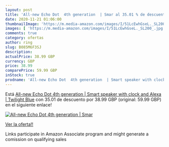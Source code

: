 ```yaml
---
layout: post
title: 'All-new Echo Dot  4th generation  | Smar al 35.01 % de descuento'
date: 2020-11-21 01:06:00
thumbnailImage: 'https://m.media-amazon.com/images/I/51LcEwhGseL._SL200_.jpg'
images: [ 'https://m.media-amazon.com/images/I/51LcEwhGseL._SL200_.jpg' ]
comments: true
category: ofertas
author: ring
slug: B085M6F3SJ
description:
actualPrice: 38.99 GBP
currency: GBP
price: 38.99
comparePrice: 59.99 GBP
inStock: true
prodname: 'All-new Echo Dot  4th generation  | Smart speaker with clock and Alexa | Twilight Blue'
---
```


Está [All-new Echo Dot  4th generation  | Smart speaker with clock and Alexa | Twilight Blue](https://www.amazon.co.uk/dp/B085M6F3SJ/?tag=tolees0a-21) con 35.01 de descuento por 38.99 GBP (original: 59.99 GBP) en el siguiente enlace!

[![All-new Echo Dot  4th generation  | Smar](https://m.media-amazon.com/images/I/51LcEwhGseL._SL200_.jpg)](https://www.amazon.co.uk/dp/B085M6F3SJ/?tag=tolees0a-21)

[Ver la oferta!!](https://www.amazon.co.uk/dp/B085M6F3SJ/?tag=tolees0a-21)

Links participate in Amazon Associate program and might generate a comission on qualifying sales


